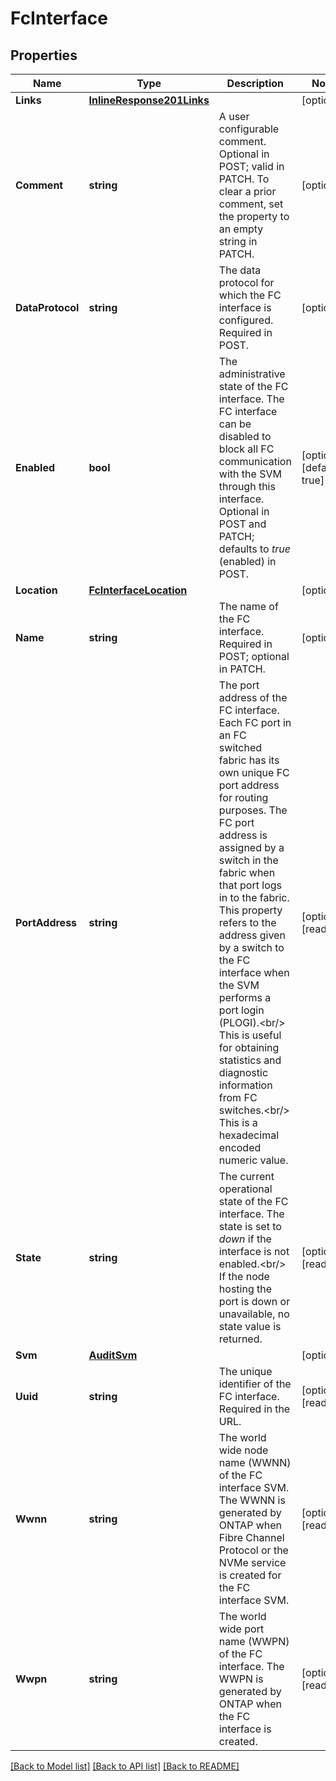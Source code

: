 # FcInterface

## Properties

Name | Type | Description | Notes
------------ | ------------- | ------------- | -------------
**Links** | [**InlineResponse201Links**](inline_response_201__links.md) |  | [optional] 
**Comment** | **string** | A user configurable comment. Optional in POST; valid in PATCH. To clear a prior comment, set the property to an empty string in PATCH.  | [optional] 
**DataProtocol** | **string** | The data protocol for which the FC interface is configured. Required in POST.  | [optional] 
**Enabled** | **bool** | The administrative state of the FC interface. The FC interface can be disabled to block all FC communication with the SVM through this interface. Optional in POST and PATCH; defaults to _true_ (enabled) in POST.  | [optional] [default to true]
**Location** | [**FcInterfaceLocation**](fc_interface_location.md) |  | [optional] 
**Name** | **string** | The name of the FC interface. Required in POST; optional in PATCH.  | [optional] 
**PortAddress** | **string** | The port address of the FC interface. Each FC port in an FC switched fabric has its own unique FC port address for routing purposes. The FC port address is assigned by a switch in the fabric when that port logs in to the fabric. This property refers to the address given by a switch to the FC interface when the SVM performs a port login (PLOGI).&lt;br/&gt; This is useful for obtaining statistics and diagnostic information from FC switches.&lt;br/&gt; This is a hexadecimal encoded numeric value.  | [optional] [readonly] 
**State** | **string** | The current operational state of the FC interface. The state is set to _down_ if the interface is not enabled.&lt;br/&gt; If the node hosting the port is down or unavailable, no state value is returned.  | [optional] [readonly] 
**Svm** | [**AuditSvm**](audit_svm.md) |  | [optional] 
**Uuid** | **string** | The unique identifier of the FC interface. Required in the URL.  | [optional] [readonly] 
**Wwnn** | **string** | The world wide node name (WWNN) of the FC interface SVM. The WWNN is generated by ONTAP when Fibre Channel Protocol or the NVMe service is created for the FC interface SVM.  | [optional] [readonly] 
**Wwpn** | **string** | The world wide port name (WWPN) of the FC interface. The WWPN is generated by ONTAP when the FC interface is created.  | [optional] [readonly] 

[[Back to Model list]](../README.md#documentation-for-models) [[Back to API list]](../README.md#documentation-for-api-endpoints) [[Back to README]](../README.md)


